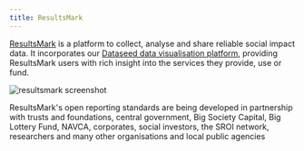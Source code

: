 ```yaml
---
title: ResultsMark 
---
```


[ResultsMark](https://www.resultsmark.org/) is a platform to collect, analyse and share reliable social impact data. It incorporates our [Dataseed data visualisation platform](http://getdataseed.com), providing ResultsMark users with rich insight into the services they provide, use or fund.

![resultsmark screenshot](/images/resultsmark-screen_0.png) 

ResultsMark's open reporting standards are being developed in partnership with trusts and foundations, central government, Big Society Capital, Big Lottery Fund, NAVCA, corporates, social investors, the SROI network, researchers and many other organisations and local public agencies 


